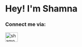 
<h1>Hey! I'm Shamna</h1>

<h3>Connect me via:</h3>
<p>
<a href="https://www.linkedin.com/in/shamna-noushad-6202051b6/" target="blank"><img align="center" src="https://www.seekpng.com/png/detail/8-84419_linkedin-logo-png-icon-linkedin-logo-png.png" alt="shamna_noushad" height="30" width="40" /></a>
</p>
